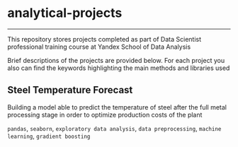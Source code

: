 # analytical-projects

---

This repository stores projects completed as part of Data Scientist professional training course at Yandex School of Data Analysis

Brief descriptions of the projects are provided below. For each project you also can find the keywords highlighting the main methods and libraries used

## Steel Temperature Forecast

Building a model able to predict the temperature of steel after the full metal processing stage in order to optimize production costs of the plant

`pandas`, `seaborn`, `exploratory data analysis`, `data preprocessing`, `machine learning`, `gradient boosting`
